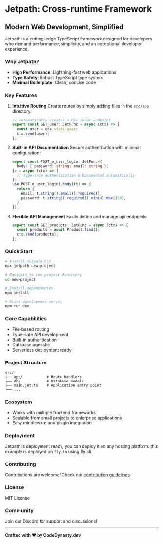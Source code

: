 # Jetpath: Cross-runtime Framework

## Modern Web Development, Simplified

Jetpath is a cutting-edge TypeScript framework designed for developers who demand performance, simplicity, and an exceptional developer experience.

### Why Jetpath?

- **High Performance**: Lightning-fast web applications
- **Type Safety**: Robust TypeScript type system
- **Minimal Boilerplate**: Clean, concise code

### Key Features

1. **Intuitive Routing**
   Create routes by simply adding files in the `src/app` directory:

   ```typescript
   // Automatically creates a GET /user endpoint
   export const GET_user: JetFunc = async (ctx) => {
     const user = ctx.state.user;
     ctx.send(user);
   };
   ```

2. **Built-in API Documentation**
   Secure authentication with minimal configuration:

   ```typescript
   export const POST_o_user_login: JetFunc<{
     body: { password: string; email: string };
   }> = async (ctx) => {
     // Type-safe authentication & Documented automatically
   };
   use(POST_o_user_login).body((t) => {
     return {
       email: t.string().email().required(),
       password: t.string().required().min(4).max(128),
     };
   });
   ```

3. **Flexible API Management**
   Easily define and manage api endpoints:

   ```typescript
   export const GET_products: JetFunc = async (ctx) => {
     const products = await Product.find();
     ctx.send(products);
   };
   ```

### Quick Start

```bash
# Install Jetpath CLI
npx jetpath new-project

# Navigate to the project directory
cd new-project

# Install dependencies
npm install

# Start development server
npm run dev
```

### Core Capabilities

- File-based routing
- Type-safe API development
- Built-in authentication
- Database agnostic
- Serverless deployment ready

### Project Structure

```
src/
├── app/           # Route handlers
├── db/            # Database models
├── main.jet.ts    # Application entry point
└── ...
```

### Ecosystem

- Works with multiple frontend frameworks
- Scalable from small projects to enterprise applications
- Easy middleware and plugin integration

### Deployment

Jetpath is deployment ready, you can deploy it on any hosting platform.
this example is deployed on `fly.io` using fly cli.

### Contributing

Contributions are welcome! Check our [contribution guidelines](https://github.com/CodeDynasty-dev/Jetpath/blob/main/contributing.md).

### License

MIT License

### Community

Join our [Discord](https://discord.gg/faqydQASTy) for support and discussions!

---

**Crafted with ❤️ by CodeDynasty.dev**
